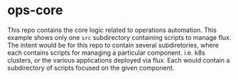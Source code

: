 # ops-core
This repo contains the core logic related to operations automation. This example shows only one `src` subdirectory containing scripts to manage flux. The intent would be for this repo to contain several subdiretories, where each contains scripts for managing a particular component. i.e. k8s clusters, or the various applications deployed via flux. Each would contain a subdirectory of scripts focused on the given component.
